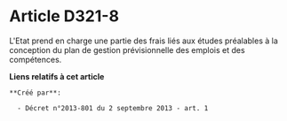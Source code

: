 # Article D321-8

L'Etat prend en charge une partie des frais liés aux études préalables à la conception du plan de gestion prévisionnelle des
emplois et des compétences.

**Liens relatifs à cet article**

	**Créé par**:

	  - Décret n°2013-801 du 2 septembre 2013 - art. 1
